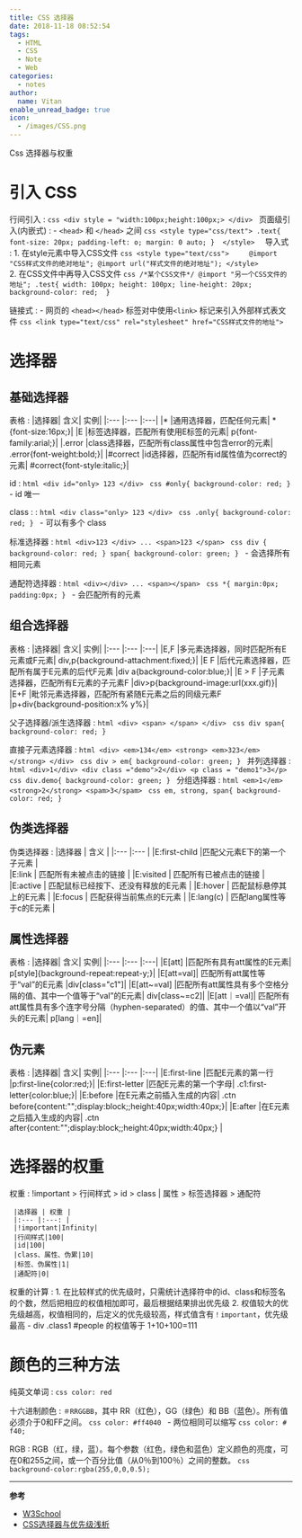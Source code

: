```yaml
---
title: CSS 选择器
date: 2018-11-18 08:52:54
tags:
  - HTML
  - CSS
  - Note
  - Web
categories:
  - notes
author:
  name: Vitan
enable_unread_badge: true
icon:
  - /images/CSS.png
---
```

Css 选择器与权重
<!--more-->
# 引入 CSS
行间引入
:   ```css
    <div style = "width:100px;height:100px;>
    </div>
    ```
页面级引入(内嵌式)
:   - `<head>` 和 `</head>` 之间
    ```css
    <style type="css/text">
    .text{
        font-size: 20px;
        padding-left: o;
        margin: 0 auto;
    } 
    </style> 
    ```
导入式
:   1. 在style元素中导入CSS文件
    ```css
    <style type="text/css">    
     @import "CSS样式文件的绝对地址";
     @import url("样式文件的绝对地址");
    </style>        
    ```
    2. 在CSS文件中再导入CSS文件
    ```css
    /*某个CSS文件*/
    @import "另一个CSS文件的地址";
    .test{
        width: 100px;
        height: 100px;
        line-height: 20px;
        background-color: red; 
    }
    ```

链接式
:   - 网页的 `<head></head>` 标签对中使用`<link>` 标记来引入外部样式表文件
    ```css
    <link type="text/css" rel="stylesheet" href="CSS样式文件的地址">
    ```
# 选择器
## 基础选择器
表格
:   |选择器|	含义|	实例|
    |:--- |:--- |:---|
    |*	|通用选择器，匹配任何元素|	*{font-size:16px;}|
    |E	|标签选择器，匹配所有使用E标签的元素|	p{font-family:arial;}|
    |.error	|class选择器，匹配所有class属性中包含error的元素|	.error{font-weight:bold;}|
    |#correct	|id选择器，匹配所有id属性值为correct的元素|	#correct{font-style:italic;}|


id
:   ```html
    <div id="only>
    123
    </div>
    ```
    ```css
    #only{
        background-color: red;
    }
    ```
    - id 唯一

class
:   :   ```html
    <div class="only>
    123
    </div>
    ```
    ```css
    .only{
        background-color: red;
    }
    ```
    - 可以有多个 class

标准选择器
:   ```html
    <div>123
    </div>
        ...
    <span>123
    </span>
    ```
    ```css
    div {
        background-color: red;
    }
    span{
        background-color: green;
    }
    ```
    - 会选择所有相同元素

通配符选择器
:   ```html
    <div></div>
    ...
    <span></span>
    ```
    ```css
    *{
        margin:0px;
         padding:0px;
    }
    ```
    - 会匹配所有的元素


## 组合选择器
表格
:   |选择器|	含义|	实例|
     |:--- |:--- |:---|
     |E,F	|多元素选择器，同时匹配所有E元素或F元素|	div,p{background-attachment:fixed;}|
    |E F	|后代元素选择器，匹配所有属于E元素的后代F元素	|div a{background-color:blue;}|
    |E > F	|子元素选择器，匹配所有E元素的子元素F	|div>p{background-image:url(xxx.gif)}|
    |E+F	|毗邻元素选择器，匹配所有紧随E元素之后的同级元素F	|p+div{background-position:x% y%}|


父子选择器/派生选择器
:   ```html
    <div>
        <span>
        </span>
    </div>
    ```
    ```css
    div span{
        background-color: red;
    }
    ```

直接子元素选择器
:   ```html
    <div>
        <em>134</em>
        <strong>
            <em>323</em>
        </strong>
    </div>
    ```
    ```css
    div > em{
        background-color: green;
    }
    ```
并列选择器
:   ```html
    <div>1</div>
    <div class ="demo">2</div>
    <p class = "demo1">3</p>
    ```
    ```css
    div.demo{
        background-color: green;
    }
    ```
分组选择器
:   ```html
    <em>1</em>
    <strong>2</strong>
    <spam>3</spam>
    ```
    ```css
    em,
    strong,
    span{
        background-color: red;
    }
    ```
## 伪类选择器
伪类选择器
:   |选择器 |	含义 |
     |:--- |:--- |
     |E:first-child	 |匹配父元素E下的第一个子元素 |	
     |E:link	 |	匹配所有未被点击的链接 |
     |E:visited	 |	匹配所有已被点击的链接 |
     |E:active	 |	匹配鼠标已经按下、还没有释放的E元素 |
     |E:hover	 |	匹配鼠标悬停其上的E元素 |
     |E:focus	 |	匹配获得当前焦点的E元素 |
     |E:lang(c)	 |	匹配lang属性等于c的E元素 |

## 属性选择器
表格
:   |选择器|	含义|	实例|
     |:--- |:--- |:---|
     |E[att]	|匹配所有具有att属性的E元素|	p[style]{background-repeat:repeat-y;}|
     |E[att=val]|	匹配所有att属性等于“val”的E元素	|div[class="c1"]|
     |E[att~=val]	|匹配所有att属性具有多个空格分隔的值、其中一个值等于“val”的E元素|	div[class~=c2]|
     |E[att｜=val]|	匹配所有att属性具有多个连字号分隔（hyphen-separated）的值、其中一个值以“val”开头的E元素|	p[lang｜=en]|

 ## 伪元素
表格
:   |选择器|	含义|	实例|
     |:--- |:--- |:---|
     |E:first-line	|匹配E元素的第一行	|p:first-line{color:red;}|
     |E:first-letter	|匹配E元素的第一个字母|	.c1:first-letter{color:blue;}|
    |E:before	|在E元素之前插入生成的内容|	.ctn before{content:"";display:block;;height:40px;width:40px;}|
    |E:after	|在E元素之后插入生成的内容|	.ctn after{content:"";display:block;;height:40px;width:40px;}   |


# 选择器的权重
权重
:   !important > 行间样式 > id > class | 属性 > 标签选择器 > 通配符

     |选择器 | 权重 |
     |:--- |:---: |
     |!important|Infinity|
     |行间样式|100|
     |id|100|
     |class、属性、伪累|10|
     |标签、伪属性|1|
     |通配符|0|

权重的计算
:   1. 在比较样式的优先级时，只需统计选择符中的id、class和标签名的个数，然后把相应的权值相加即可，最后根据结果排出优先级
    2. 权值较大的优先级越高，权值相同的，后定义的优先级较高，样式值含有`！important`，优先级最高
    - div .class1 #people 的权值等于 1+10+100=111


# 颜色的三种方法
纯英文单词
:   ```css
    color: red
    ```

十六进制颜色
:   `＃RRGGBB`，其中 RR（红色），GG（绿色）和 BB（蓝色）。所有值必须介于0和FF之间。
    ```css
    color: #ff4040
    ```
    - 两位相同可以缩写
    ```css
    color: # f40;
    ```

RGB
:   RGB（红，绿，蓝）。每个参数（红色，绿色和蓝色）定义颜色的亮度，可在0和255之间，或一个百分比值（从0％到100％）之间的整数。
    ```css
    background-color:rgba(255,0,0,0.5);
    ```

---
**参考**
- [W3School](https://www.w3cschool.cn/css/css-selector.html)
- [CSS选择器与优先级浅析](https://www.jianshu.com/p/a53ba8e1fe72)